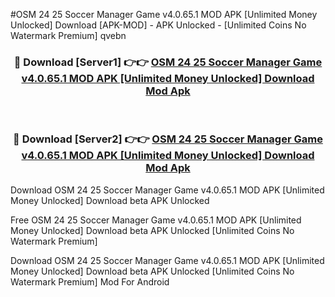 #OSM 24 25 Soccer Manager Game v4.0.65.1 MOD APK [Unlimited Money Unlocked] Download [APK-MOD] - APK Unlocked - [Unlimited Coins No Watermark Premium] qvebn



<div align="center">

<h3>🔴 Download [Server1] 👉👉 <a href="https://momento.my/?title=OSM_24_25_Soccer_Manager_Game_v4.0.65.1_MOD_APK_[Unlimited_Money_Unlocked]_Download">OSM 24 25 Soccer Manager Game v4.0.65.1 MOD APK [Unlimited Money Unlocked] Download Mod Apk</a></h3><br>

<h3>🔴 Download [Server2] 👉👉 <a href="https://momento.my/?title=OSM_24_25_Soccer_Manager_Game_v4.0.65.1_MOD_APK_[Unlimited_Money_Unlocked]_Download">OSM 24 25 Soccer Manager Game v4.0.65.1 MOD APK [Unlimited Money Unlocked] Download Mod Apk</a></h3>
</div>



Download OSM 24 25 Soccer Manager Game v4.0.65.1 MOD APK [Unlimited Money Unlocked] Download beta APK Unlocked

Free OSM 24 25 Soccer Manager Game v4.0.65.1 MOD APK [Unlimited Money Unlocked] Download beta APK Unlocked [Unlimited Coins No Watermark Premium]

Download OSM 24 25 Soccer Manager Game v4.0.65.1 MOD APK [Unlimited Money Unlocked] Download beta APK Unlocked [Unlimited Coins No Watermark Premium] Mod For Android
